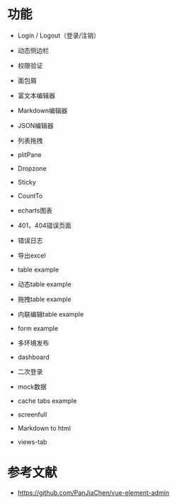 

# 功能
- Login / Logout（登录/注销）
- 动态侧边栏

- 权限验证
- 面包屑
- 富文本编辑器
- Markdown编辑器
- JSON编辑器
- 列表拖拽
- plitPane
- Dropzone
- Sticky
- CountTo
- echarts图表
- 401，404错误页面
- 错误日志
- 导出excel
- table example
- 动态table example
- 拖拽table example
- 内联编辑table example
- form example
- 多环境发布
- dashboard
- 二次登录
- mock数据
- cache tabs example
- screenfull
- Markdown to html 
- views-tab

# 参考文献
- https://github.com/PanJiaChen/vue-element-admin
